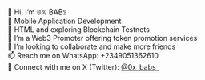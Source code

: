 👋 Hi, I’m 𝟘𝕏 ₿A₿ꌗ  
👀 Mobile Application Development  
🌱 HTML and exploring Blockchain Testnets  
💼 I’m a Web3 Promoter offering token promotion services  
🤝 I’m looking to collaborate and make more friends  
📫 Reach me on WhatsApp: +2349051362610  
🔗 Connect with me on X (Twitter): [@0x_babs_](https://x.com/0x_babs_)
